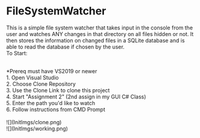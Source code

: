 # FileSystemWatcher
This is a simple file system watcher that takes input in the console from the user and watches ANY changes in that directory on all files hidden or not. It then stores the information on changed files in a SQLite database and is able to read the database if chosen by the user. 
<br>
To Start:

<br>
*Prereq must have VS2019 or newer

<br>
1. Open Visual Studio<br>
2. Choose Clone Repository<br>
3. Use the Clone Link to clone this project<br>
4. Start "Assignment 2" (2nd assign in my GUI C# Class)<br>
5. Enter the path you'd like to watch<br>
6. Follow instructions from CMD Prompt<br>

<br>
![](InitImgs/clone.png)
<br>
![](InitImgs/working.png)

